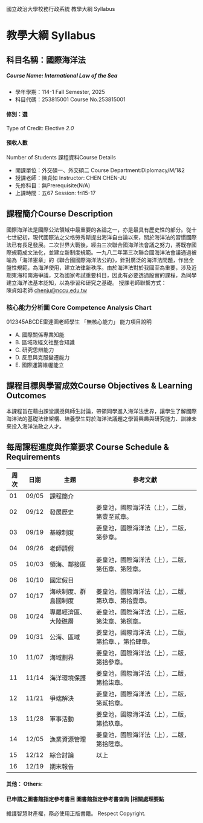國立政治大學校務行政系統 教學大綱 Syllabus
# 教學大綱 Syllabus
##  科目名稱：國際海洋法
#####  Course Name: International Law of the Sea
  * 學年學期：114-1 Fall Semester, 2025 
  * 科目代碼：253815001 Course No.253815001
#### 修別：選
Type of Credit: Elective 
_2.0_
#### 預收人數
Number of Students
課程資料Course Details
  * 開課單位：外交碩一、外交碩二 Course Department:Diplomacy/M/1&2 
  * 授課老師：陳貞如 Instructor: CHEN CHEN-JU 
  * 先修科目：無Prerequisite(N/A)
  * 上課時間：五67 Session: fri15-17 
##  課程簡介Course Description
國際海洋法是國際公法領域中最重要的各論之一，亦是最具有歷史性的部分。從十七世紀初，現代國際法之父格勞秀斯提出海洋自由論以來，關於海洋法的習慣國際法已有長足發展。二次世界大戰後，經由三次聯合國海洋法會議之努力，將既存國際規範成文法化，並建立新制度規範。一九八二年第三次聯合國海洋法會議通過被喻為「海洋憲章」的《聯合國國際海洋法公約》，針對廣泛的海洋法問題，作出全盤性規範，為海洋使用，建立法律新秩序。由於海洋法對於我國至為重要，涉及近期東海和南海爭議，又為國家考試重要科目，因此有必要透過殷實的課程，為同學建立海洋法基本認知，以為學習和研究之基礎。
授課老師聯繫方式：  
陳貞如老師 chenju@nccu.edu.tw
###  核心能力分析圖 Core Competence Analysis Chart
012345ABCDE雷達圖老師學生
「無核心能力」 
能力項目說明
  * A. 國際關係專業知能
  * B. 區域政經文社整合知識
  * C. 研究思辨能力
  * D. 反思與克服變遷能力
  * E. 國際運籌帷幄能立
##  課程目標與學習成效Course Objectives & Learning Outcomes 
本課程旨在藉由課堂講授與師生討論，帶領同學進入海洋法世界，讓學生了解國際海洋法的基礎法律架構、培養學生對於海洋法議題之學習興趣與研究能力、訓練未來投入海洋法政之人才。
##  每周課程進度與作業要求 Course Schedule & Requirements
周次 |  日期 |  主題 |  參考文獻  
---|---|---|---  
01 |  09/05 |  課程簡介 |   
02 |  09/12 |  發展歷史 |  姜皇池，國際海洋法（上），二版，第壹至貳章。  
03 |  09/19 |  基線制度 |  姜皇池，國際海洋法（上），二版，第參章。  
04 |  09/26 |  老師請假  
05 |  10/03 |  領海、鄰接區 |  姜皇池，國際海洋法（上），二版，第伍章、第陸章。  
06 |  10/10 |  國定假日  
07 |  10/17 |  海峽制度、群島國制度 |  姜皇池，國際海洋法（上），二版，第玖章、第拾壹章。  
08 |  10/24 |  專屬經濟區、大陸礁層 |  姜皇池，國際海洋法（上），二版，第柒章、第捌章。  
09 |  10/31 |  公海、區域 |  姜皇池，國際海洋法（上），二版，第拾章、，第拾肆章。  
10 |  11/07 |  海域劃界 |  姜皇池，國際海洋法（上），二版，第拾參章。  
11 |  11/14 |  海洋環境保護 |  姜皇池，國際海洋法（上），二版，第拾柒章。  
12 |  11/21 |  爭端解決 |  姜皇池，國際海洋法（上），二版，第貳拾章。  
13 |  11/28 |  軍事活動 |  姜皇池，國際海洋法（上），二版，第拾玖章。  
14 |  12/05 |  漁業資源管理 |  姜皇池，國際海洋法（上），二版，第拾陸章。  
15 |  12/12 |  綜合討論 |  以上  
16 |  12/19 |  期末報告  
####  其他： Others:
####  已申請之圖書館指定參考書目  圖書館指定參考書查詢 |相關處理要點
維護智慧財產權，務必使用正版書籍。 Respect Copyright.